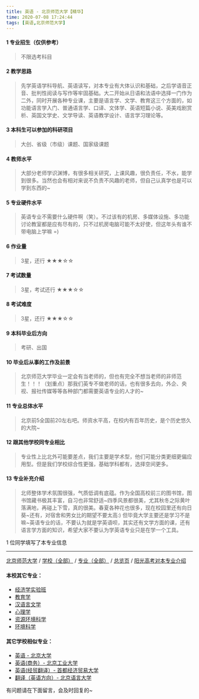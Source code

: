 ```yaml
---
title: 英语 - 北京师范大学【精华】
time: 2020-07-08 17:24:44
tags: [英语,北京师范大学]
---
```

#### 1 专业招生（仅供参考）  
> 不限选考科目 


#### 2 教学思路
> 先学英语学科导航、英语读写，对本专业有大体认识和基础，之后学语音正音、批判性阅读与写作等牢固基础。大二开始从日语和法语中选择一门作为二外，同时开展各种专业课，主要是语言学、文学、教育这三个方面的，如功能语言学入门、普通语言学、口译、文体学、英语短篇小说、英美戏剧赏析、英国文学史、文学导读、英语教学设计、语言学习理论等。


#### 3 本科生可以参加的科研项目
> 大创、省级（市级）课题、国家级课题


#### 4 教师水平
> 大部分老师学识渊博，有很多相关研究，上课风趣，很负责任，不水，能学到很多。当然也会有相对来说不负责不风趣的老师，但自己认真学也是可以学到东西的~


#### 5 专业硬件水平
> 英语专业不需要什么硬件啊（笑）。不过该有的机房、多媒体设施、多功能讨论教室都是应有尽有的，只不过机房电脑可能不太好使，但这年头有谁不带电脑上学嘛 =)


#### 6 作业量
> 3星，还行
★★★☆☆


#### 7 考试数量
> 3星，考试还行
★★★☆☆


#### 8 考试难度
> 3星，还行
★★★☆☆


#### 9 本科毕业后方向
> 考研、出国


#### 10 毕业后从事的工作及前景
> 北京师范大学毕业一定会有当老师的，但也有完全不想当老师的非师范生！！！（划重点）那我们英专不做老师的话，也有很多去向，外企、央视、报社传媒等等各种部门都需要英语专业的人才的~


#### 11 专业总体水平
> 北京前5全国前20左右吧。师资水平高，在校内有百年历史，是个历史悠久的大院~


#### 12 跟其他学校同专业相比
> 专业性上比北外可能要差点，我们主要是学术型，他们可能分类更细更偏应用型。但是我们学校综合性更强，基础学科都有，选择空间更多。


#### 13 专业补充介绍
> 北师整体学术氛围很强，气质低调有底蕴。作为全国高校前三的图书馆，图书馆藏书极其丰富，自习也非常舒适~四季风景都很美，尤其秋冬之际黄叶落满地，再碰上下雪，真的很美。春夏各种花也很多，现在校园里还有向日葵~还有，对宿舍和男女比的期望不要太高:) 但毕竟大学主要还是学习不是嘛~英语专业的话，不要认为就是学英语呗，其实还有文学方面的课，还有语言学方面的知识，希望大家不要认为学英语专业只是在学一个工具。

1 位同学填写了本专业信息
***
[北京师范大学](https://univgo.github.io/2020/07/08/北京师范大学) / [学校（全部）](https://univgo.github.io/2020/07/09/学校汇总页) / [专业（全部）](https://univgo.github.io/2020/07/09/专业汇总页) / [总览页](https://univgo.github.io/2020/07/09/总览) / [阳光高考对本专业介绍](http://gaokao.chsi.com.cn/sch/zyk/view.do?schId=73394602&specId=73383483)
#### 本校其它专业：
- [经济学实验班](https://univgo.github.io/2020/07/08/经济学实验班%20-%20北京师范大学)
- [教育学](https://univgo.github.io/2020/07/08/教育学%20-%20北京师范大学)
- [汉语言文学](https://univgo.github.io/2020/07/08/汉语言文学%20-%20北京师范大学)
- [心理学](https://univgo.github.io/2020/07/08/心理学%20-%20北京师范大学)
- [资源环境科学](https://univgo.github.io/2020/07/08/资源环境科学%20-%20北京师范大学)
- [环境科学](https://univgo.github.io/2020/07/08/环境科学%20-%20北京师范大学)

#### 其它学校相似专业：
- [英语 - 北京大学](https://univgo.github.io/2020/07/08/英语%20-%20北京大学)
- [英语(商务）- 北京工业大学](https://univgo.github.io/2020/07/08/英语（商务）-%20北京工业大学)
- [英语(经贸翻译）- 首都经济贸易大学](https://univgo.github.io/2020/07/08/英语（经贸翻译）-%20首都经济贸易大学)
- [翻译（英语方向）- 北京语言大学](https://univgo.github.io/2020/07/08/翻译（英语方向）%20-%20北京语言大学)


有问题请在下面留言，会及时回复的~
